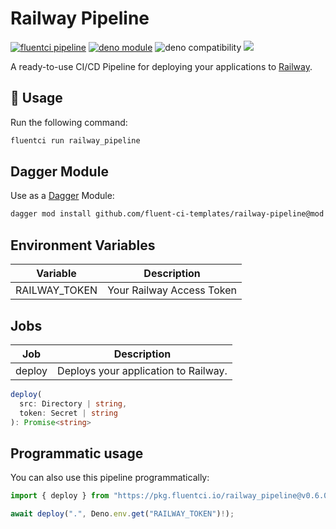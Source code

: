# Railway Pipeline

[![fluentci pipeline](https://img.shields.io/badge/dynamic/json?label=pkg.fluentci.io&labelColor=%23000&color=%23460cf1&url=https%3A%2F%2Fapi.fluentci.io%2Fv1%2Fpipeline%2Frailway_pipeline&query=%24.version)](https://pkg.fluentci.io/railway_pipeline)
[![deno module](https://shield.deno.dev/x/railway_pipeline)](https://deno.land/x/railway_pipeline)
![deno compatibility](https://shield.deno.dev/deno/^1.37)
[![](https://img.shields.io/codecov/c/gh/fluent-ci-templates/railway-pipeline)](https://codecov.io/gh/fluent-ci-templates/railway-pipeline)

A ready-to-use CI/CD Pipeline for deploying your applications to [Railway](https://railway.app).

## 🚀 Usage

Run the following command:

```bash
fluentci run railway_pipeline
```

## Dagger Module

Use as a [Dagger](https://dagger.io) Module:

```bash
dagger mod install github.com/fluent-ci-templates/railway-pipeline@mod
```

## Environment Variables

| Variable      | Description               |
|---------------|---------------------------|
| RAILWAY_TOKEN | Your Railway Access Token |

## Jobs

| Job     | Description                      |
|---------|----------------------------------|
| deploy  | Deploys your application to Railway. |

```typescript
deploy(
  src: Directory | string,
  token: Secret | string
): Promise<string>
```

## Programmatic usage

You can also use this pipeline programmatically:

```typescript
import { deploy } from "https://pkg.fluentci.io/railway_pipeline@v0.6.0/mod.ts";

await deploy(".", Deno.env.get("RAILWAY_TOKEN")!);
```
